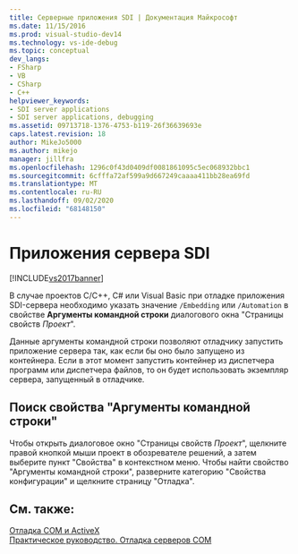```yaml
---
title: Серверные приложения SDI | Документация Майкрософт
ms.date: 11/15/2016
ms.prod: visual-studio-dev14
ms.technology: vs-ide-debug
ms.topic: conceptual
dev_langs:
- FSharp
- VB
- CSharp
- C++
helpviewer_keywords:
- SDI server applications
- SDI server applications, debugging
ms.assetid: 09713718-1376-4753-b119-26f36639693e
caps.latest.revision: 18
author: MikeJo5000
ms.author: mikejo
manager: jillfra
ms.openlocfilehash: 1296c0f43d0409df0081861095c5ec068932bbc1
ms.sourcegitcommit: 6cfffa72af599a9d667249caaaa411bb28ea69fd
ms.translationtype: MT
ms.contentlocale: ru-RU
ms.lasthandoff: 09/02/2020
ms.locfileid: "68148150"
---
```

# <a name="sdi-server-applications"></a>Приложения сервера SDI
[!INCLUDE[vs2017banner](../includes/vs2017banner.md)]

В случае проектов C/C++, C# или Visual Basic при отладке приложения SDI-сервера необходимо указать значение `/Embedding` или `/Automation` в свойстве **Аргументы командной строки** диалогового окна "Страницы свойств *Проект*".  
  
 Данные аргументы командной строки позволяют отладчику запустить приложение сервера так, как если бы оно было запущено из контейнера. Если в этот момент запустить контейнер из диспетчера программ или диспетчера файлов, то он будет использовать экземпляр сервера, запущенный в отладчике.  
  
## <a name="finding-the-command-line-arguments-property"></a>Поиск свойства "Аргументы командной строки"  
 Чтобы открыть диалоговое окно "Страницы свойств *Проект*", щелкните правой кнопкой мыши проект в обозревателе решений, а затем выберите пункт "Свойства" в контекстном меню. Чтобы найти свойство "Аргументы командной строки", разверните категорию "Свойства конфигурации" и щелкните страницу "Отладка".  
  
## <a name="see-also"></a>См. также:  
 [Отладка COM и ActiveX](../debugger/com-and-activex-debugging.md)   
 [Практическое руководство. Отладка серверов COM](../debugger/how-to-debug-com-servers.md)

